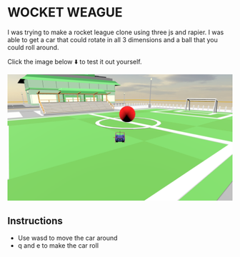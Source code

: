 # WOCKET WEAGUE

I was trying to make a rocket league clone using three js and rapier. I was able to get a car that could rotate in all 3 dimensions and a ball that you could roll around. 

Click the image below ⬇️ to test it out yourself.

[![](https://raw.githubusercontent.com/Aebel-Shajan/Wocket-Weague/main/thumbnail.png)](https://wocket-weageu.vercel.app)

## Instructions
* Use wasd to move the car around
* q and e to make the car roll
